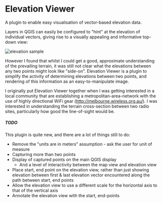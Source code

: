 # Elevation Viewer

A plugin to enable easy visualisation of vector-based elevation data.
  
Layers in QGIS can easily be configured to "hint" at the elevation of individual 
vectors, giving rise to a visually appealing and informative top-down view:

![elevation sample](https://fyshing.net/elevation_sample.png)

However I found that whilst I could get a good, approximate understanding of 
the prevailing terrain, it was still not clear what the elevations between any
two points might look like "side-on".  Elevation Viewer is a plugin to simplify
the activity of determining elevations between two points, and rendering of this
information as an easy-to-manipulate image.

I originally put Elevation Viewer together when I was getting interested in a 
local community that are establishing a metropolitan-area-network with the use 
of highly directional WiFi gear (http://melbourne.wireless.org.au/).  I was 
interested in understanding the terrain cross-section between two radio sites,
particularly how good the line-of-sight would be.

##### TODO
This plugin is quite new, and there are a lot of things still to do:
* Remove the "units are in meters" assumption - ask the user for unit of measure
* Capturing more than two points
* Display of captured points on the main QGIS display
  * And a level of interactivity between the map view and elevation view
* Place start, end point on the elevation view, rather than just showing elevation
  between first & last elevation vector encountered along the path between start,
  end points
* Allow the elevation view to use a different scale for the horizontal axis to
  that of the vertical axis
* Annotate the elevation view with the start, end-points
